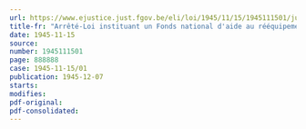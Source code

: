 ```yaml
---
url: https://www.ejustice.just.fgov.be/eli/loi/1945/11/15/1945111501/justel
title-fr: "Arrêté-Loi instituant un Fonds national d'aide au rééquipement ménager des travailleurs (abrogé par L 27-03-1951, art. 13)"
date: 1945-11-15
source:
number: 1945111501
page: 888888
case: 1945-11-15/01
publication: 1945-12-07
starts:
modifies:
pdf-original:
pdf-consolidated:
---
```


